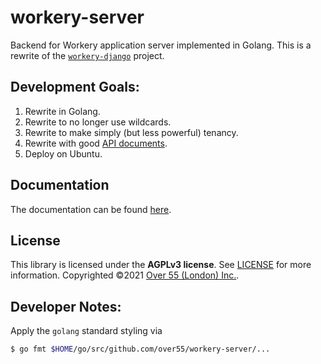 # workery-server
Backend for Workery application server implemented in Golang. This is a rewrite of the [``workery-django``](https://github.com/over55/workery-django) project.

## Development Goals:
1. Rewrite in Golang.
2. Rewrite to no longer use wildcards.
3. Rewrite to make simply (but less powerful) tenancy.
4. Rewrite with good [API documents](https://github.com/over55/workery-server/wiki).
5. Deploy on Ubuntu.

## Documentation

The documentation can be found [here](https://github.com/over55/workery-server/wiki).

## License
This library is licensed under the **AGPLv3 license**. See [LICENSE](LICENSE) for more information. Copyrighted ©2021 [Over 55 (London) Inc.](https://o55.ca/).

## Developer Notes:

Apply the ``golang`` standard styling via

```bash
$ go fmt $HOME/go/src/github.com/over55/workery-server/...
```
